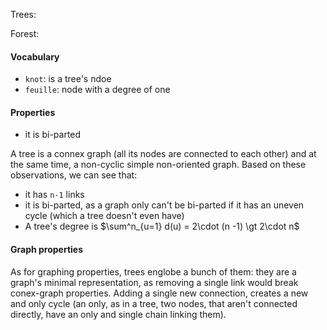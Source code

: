Trees:

Forest: 

#### Vocabulary
- ``knot``:  is a tree's ndoe
- ``feuille``: node with a degree of one

#### Properties
- it is bi-parted

A tree is a connex graph (all its nodes are connected to each other) and at the same time, a non-cyclic simple non-oriented graph. Based on these observations, we can see that:
- it has ``n-1`` links 
- it is bi-parted, as a graph only can't be bi-parted if it has an uneven cycle (which a tree doesn't even have)
- A tree's degree is $\sum^n_{u=1} d(u) = 2\cdot (n -1) \gt 2\cdot n$

#### Graph properties
As for graphing properties, trees englobe a bunch of them: they are a graph's minimal representation, as removing a single link would break conex-graph properties.
Adding a single new connection, creates a new and only cycle (an only, as in a tree, two nodes, that aren't connected directly, have an only and single chain linking them).


